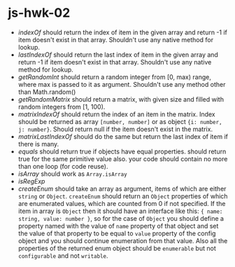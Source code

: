 # js-hwk-02

  - *indexOf*
    should return the index of item in the given array and return -1 if item 
    doesn't exist in that array. Shouldn't use any native method for lookup.
  - *lastIndexOf*
    should return the last index of item in the given array and return -1 if item 
    doesn't exist in that array. Shouldn't use any native method for lookup.
  - *getRandomInt*
    should return a random integer from [0, max) range, where max is passed to it as argument.
    Shouldn't use any method other than Math.random()
  - *getRandomMatrix*
    should return a matrix, with given size and filled with random integers from [1, 100).
  - *matrixIndexOf*
    should return the index of an item in the matrix. Index should be returned as array `[number, number]` or as object `{i: number, j: number}`. Should return null if the item doesn't exist in the matrix.
  - *matrixLastIndexOf*
    should do the same but return the last index of item if there is many.
  - *equals*
    should return true if objects have equal properties. should return true for the same primitive value also.
    your code should contain no more than one loop (for code reuse).
  - *isArray*
    should work as `Array.isArray`
  - *isRegExp*
  - *createEnum*
    should take an array as argument, items of which are either `string` or `Object`. `createEnum` 
    should return an `Object` properties of which are enumerated values, which are counted from 
    0 if not specified. If the item in array is `Object` then it should have an interface like this: `{ name: string, value: number }`, so for the case of `Object` you should define a property named with the value of `name` property of that object and set the value of that property to be equal to `value` property of the config object and you should continue enumeration from that value. Also all the properties of the returned enum object should be `enumerable` but not `configurable` and not `writable`.